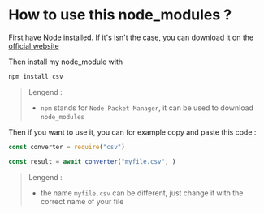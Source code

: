 # How to use this node_modules ?

First have [Node](https://nodejs.org/) installed. If it's isn't the case, you can download it on the [official website](https://nodejs.org/en/download/)

Then install my node_module with

```sh
npm install csv
```

> Lengend :
>
> - `npm` stands for `Node Packet Manager`,  it can be used to download `node_modules`

Then if you want to use it, you can for example copy and paste this code :

```js
const converter = require("csv")

const result = await converter("myfile.csv", )

```

> Lengend :
>
> - the name `myfile.csv` can be different, just change it with the correct name of your file
